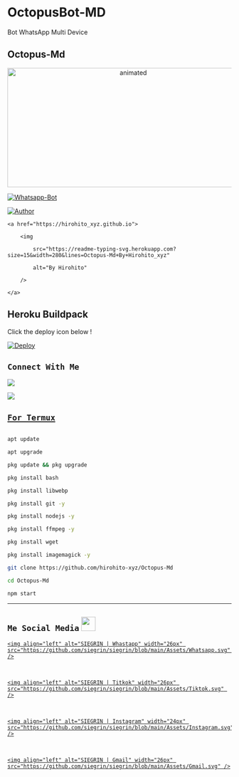 # OctopusBot-MD
Bot WhatsApp Multi Device
## Octopus-Md

<p align="center">

<p align="center">

<img src="https://telegra.ph/file/ce3324d6ef0e104af2be7.jpg" alt="animated" width="550" height="268" />

</p>

<p align="center">

<a href="#"><img title="Whatsapp-Bot" src="https://img.shields.io/badge/WhatsApp Bot-green?colorA=%23ff0000&colorB=%23017e40&style=for-the-badge"></a>

</p>

<p align="center">

<a href="https://github.com/hirohito-xyz"><img title="Author" src="https://img.shields.io/badge/AUTHOR-hirohito xyz-yellow.svg?style=for-the-badge&logo=github"></a>

</p>

<p align="center">

    <a href="https://hirohito_xyz.github.io">

        <img

            src="https://readme-typing-svg.herokuapp.com?size=15&width=280&lines=Octopus-Md+By+Hirohito_xyz"

            alt="By Hirohito"

        />

    </a>

</p>

## Heroku Buildpack

Click the deploy icon below !

[![Deploy](https://www.herokucdn.com/deploy/button.svg)](https://heroku.com/deploy?template=https://github.com/hirohito-xyz/Octopus-Md)

## ```Connect With Me```

<p align="center">

<a href="https://wa.me/6281513947940"><img src="https://img.shields.io/badge/MY CONTACT-25D366?style=for-the-badge&logo=whatsapp&logoColor=white" />

<a href="https://chat.whatsapp.com/EiZg8mngCjzH9d5ReEz0xm"><img src="https://img.shields.io/badge/Join Group-25D366?style=for-the-badge&logo=whatsapp&logoColor=white" />

</p>

## ``For Termux``

```bash

apt update

apt upgrade

pkg update && pkg upgrade

pkg install bash

pkg install libwebp

pkg install git -y

pkg install nodejs -y 

pkg install ffmpeg -y 

pkg install wget

pkg install imagemagick -y

git clone https://github.com/hirohito-xyz/Octopus-Md

cd Octopus-Md

npm start

```

---------

## ```Me Social Media``` <img src="https://github.com/siegrin/siegrin/blob/main/Assets/Handshake.gif" height="32px">

  <a href="https://wa.me/6281513947940">

    <img align="left" alt="SIEGRIN | Whastapp" width="26px" src="https://github.com/siegrin/siegrin/blob/main/Assets/Whatsapp.svg" />

  </a> &nbsp;&nbsp;

  <a href="https://www.tiktok.com/@akabane_kun">

    <img align="left" alt="SIEGRIN | Titkok" width="26px" src="https://github.com/siegrin/siegrin/blob/main/Assets/Tiktok.svg" />

  </a> &nbsp;&nbsp;

  <a href="https://www.instagram.com/dzk_aufa">

    <img align="left" alt="SIEGRIN | Instagram" width="24px" src="https://github.com/siegrin/siegrin/blob/main/Assets/Instagram.svg" />

  </a> &nbsp;&nbsp;

  <a href="mailto: mongodebe@gmail.com">

    <img align="left" alt="SIEGRIN | Gmail" width="26px" src="https://github.com/siegrin/siegrin/blob/main/Assets/Gmail.svg" />

  </a> &nbsp;&nbsp;
